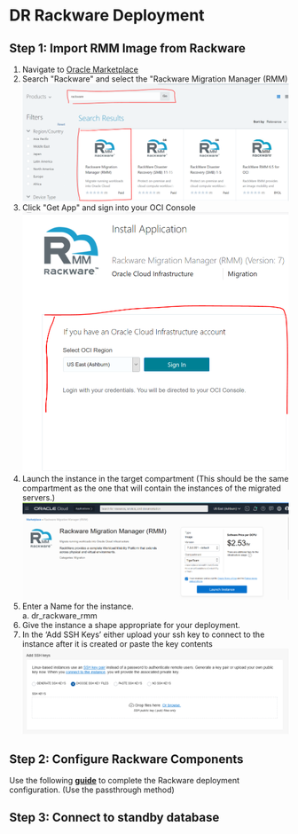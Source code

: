 # DR Rackware Deployment
## Step 1: Import RMM Image from Rackware
1.	Navigate to <a href="https://cloudmarketplace.oracle.com/marketplace/en_US/homePage.jspx" target="_blank">Oracle Marketplace</a>
2.	Search "Rackware" and select the "Rackware Migration Manager (RMM)
![](./screenshots/rmm-market.PNG)
3.	Click "Get App" and sign into your OCI Console
![](./screenshots/oci-sign.PNG)
4.	Launch the instance in the target compartment (This should be the same compartment as the one that will contain the instances of the migrated servers.)
![](./screenshots/launch.png)
5.	Enter a Name for the instance.\
    a.	dr_rackware_rmm
6.	Give the instance a shape appropriate for your deployment.
7.   In the ‘Add SSH Keys’ either upload your ssh key to connect to the instance after it is created or paste the key contents
    ![](./screenshots/add-ssh-keys.png)

## Step 2: Configure Rackware Components
Use the following **[guide](https://www.rackwareinc.com/rackware-rmm-oracle-marketplace-dr-march-2020)** to complete the Rackware deployment configuration. (Use the passthrough method)

## Step 3: Connect to standby database
